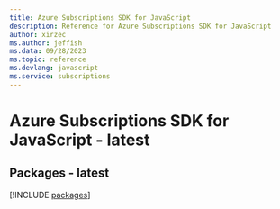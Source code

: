 ```yaml
---
title: Azure Subscriptions SDK for JavaScript
description: Reference for Azure Subscriptions SDK for JavaScript
author: xirzec
ms.author: jeffish
ms.data: 09/28/2023
ms.topic: reference
ms.devlang: javascript
ms.service: subscriptions
---
```

# Azure Subscriptions SDK for JavaScript - latest
## Packages - latest
[!INCLUDE [packages](subscriptions-index.md)]